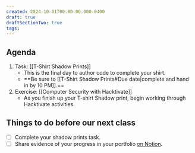 ```yaml
---
created: 2024-10-01T00:00:00.000-0400
draft: true
draftSectionTwo: true
tags:
---
```

## Agenda
1. Task: [[T-Shirt Shadow Prints]]
	- This is the final day to author code to complete your shirt.
	- ==Be sure to [[T-Shirt Shadow Prints#Due date|complete and hand in by 10 PM]].==
1. Exercise: [[Computer Security with Hacktivate]]
	- As you finish up your T-shirt Shadow print, begin working through Hacktivate activities.
## Things to do before our next class
- [ ] Complete your shadow prints task.
- [ ] Share evidence of your progress in your portfolio [on Notion](https://notion.so).